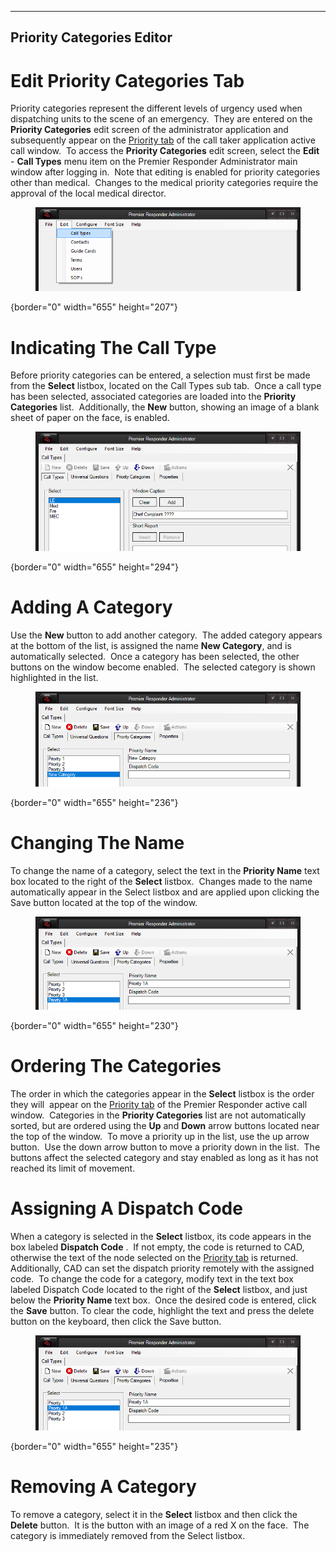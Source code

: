   --------------------------------
  **Priority Categories Editor**
  --------------------------------

# Edit Priority Categories Tab

Priority categories represent the different levels of urgency used when
dispatching units to the scene of an emergency.  They are entered on the
**Priority Categories** edit screen of the administrator application and
subsequently appear on the [Priority tab](Priorities.htm) of the call
taker application active call window.  To access the **Priority
Categories** edit screen, select the **Edit** - **Call Types** menu item
on the Premier Responder Administrator main window after logging in. 
Note that editing is enabled for priority categories other than
medical.  Changes to the medical priority categories require the
approval of the local medical director.

<figure><img src=".gitbook/assets/Priority%20Categories%20Editor/Image001.png" alt=""><figcaption></figcaption></figure>{border="0" width="655"
height="207"}

# Indicating The Call Type

Before priority categories can be entered, a selection must first be
made from the **Select** listbox, located on the Call Types sub tab. 
Once a call type has been selected, associated categories are loaded
into the **Priority Categories** list.  Additionally, the **New**
button, showing an image of a blank sheet of paper on the face, is
enabled.

<figure><img src=".gitbook/assets/Priority%20Categories%20Editor/Image002.png" alt=""><figcaption></figcaption></figure>{border="0" width="655"
height="294"}

# Adding A Category

Use the **New** button to add another category.  The added category
appears at the bottom of the list, is assigned the name **New
Category**, and is automatically selected.  Once a category has been
selected, the other buttons on the window become enabled.  The selected
category is shown highlighted in the list.

<figure><img src=".gitbook/assets/Priority%20Categories%20Editor/Image003.png" alt=""><figcaption></figcaption></figure>{border="0" width="655"
height="236"}

# Changing The Name

To change the name of a category, select the text in the **Priority
Name** text box located to the right of the **Select** listbox.  Changes
made to the name automatically appear in the Select listbox and are
applied upon clicking the Save button located at the top of the window. 

<figure><img src=".gitbook/assets/Priority%20Categories%20Editor/Image004.png" alt=""><figcaption></figcaption></figure>{border="0" width="655"
height="230"}

# Ordering The Categories

The order in which the categories appear in the **Select** listbox is
the order they will  appear on the [Priority tab](Priorities.htm) of the
Premier Responder active call window.  Categories in the **Priority
Categories** list are not automatically sorted, but are ordered using
the **Up** and **Down** arrow buttons located near the top of the
window.  To move a priority up in the list, use the up arrow button. 
Use the down arrow button to move a priority down in the list.  The
buttons affect the selected category and stay enabled as long as it has
not reached its limit of movement.

# Assigning A Dispatch Code

When a category is selected in the **Select** listbox, its code appears
in the box labeled **Dispatch Code** .  If not empty, the code is
returned to CAD, otherwise the text of the node selected on the
[Priority tab](Priorities.htm) is returned.  Additionally, CAD can set
the dispatch priority remotely with the assigned code.  To change the
code for a category, modify text in the text box labeled Dispatch Code
located to the right of the **Select** listbox, and just below the
**Priority Name** text box.  Once the desired code is entered, click the
**Save** button. To clear the code, highlight the text and press the
delete button on the keyboard, then click the Save button.

<figure><img src=".gitbook/assets/Priority%20Categories%20Editor/Image005.png" alt=""><figcaption></figcaption></figure>{border="0" width="655"
height="235"}

# Removing A Category

To remove a category, select it in the **Select** listbox and then click
the **Delete** button.  It is the button with an image of a red X on the
face.  The category is immediately removed from the Select listbox.
